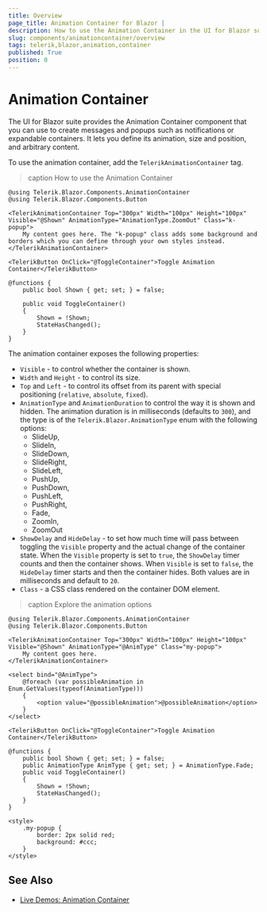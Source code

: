 ```yaml
---
title: Overview
page_title: Animation Container for Blazor |
description: How to use the Animation Container in the UI for Blazor suite to create messages and popups
slug: components/animationcontainer/overview
tags: telerik,blazor,animation,container
published: True
position: 0
---
```


# Animation Container

The UI for Blazor suite provides the Animation Container component that you can use to create messages and popups such as notifications or expandable containers. It lets you define its animation, size and position, and arbitrary content.

To use the animation container, add the `TelerikAnimationContainer` tag.

>caption How to use the Animation Container

````CSHTML
@using Telerik.Blazor.Components.AnimationContainer
@using Telerik.Blazor.Components.Button

<TelerikAnimationContainer Top="300px" Width="100px" Height="100px" Visible="@Shown" AnimationType="AnimationType.ZoomOut" Class="k-popup">
	My content goes here. The "k-popup" class adds some background and borders which you can define through your own styles instead.
</TelerikAnimationContainer>

<TelerikButton OnClick="@ToggleContainer">Toggle Animation Container</TelerikButton>

@functions {
	public bool Shown { get; set; } = false;

	public void ToggleContainer()
	{
		Shown = !Shown;
		StateHasChanged();
	}
}
````

The animation container exposes the following properties:

* `Visible` - to control whether the container is shown.
* `Width` and `Height` - to control its size.
* `Top` and `Left` - to control its offset from its parent with special positioning (`relative`, `absolute`, `fixed`).
* `AnimationType` and `AnimationDuration` to control the way it is shown and hidden. The animation duration is in milliseconds (defaults to `300`), and the type is of the `Telerik.Blazor.AnimationType` enum with the following options:
	* SlideUp,
	* SlideIn,
	* SlideDown,
	* SlideRight,
	* SlideLeft,
	* PushUp,
	* PushDown,
	* PushLeft,
	* PushRight,
	* Fade,
	* ZoomIn,
	* ZoomOut
* `ShowDelay` and `HideDelay` - to set how much time will pass between toggling the `Visible` property and the actual change of the container state. When the `Visible` property is set to `true`, the `ShowDelay` timer counts and then the container shows. When `Visible` is set to `false`, the `HideDelay` timer starts and then the container hides. Both values are in milliseconds and default to `20`.
* `Class` - a CSS class rendered on the container DOM element.

>caption Explore the animation options

````
@using Telerik.Blazor.Components.AnimationContainer
@using Telerik.Blazor.Components.Button

<TelerikAnimationContainer Top="300px" Width="100px" Height="100px" Visible="@Shown" AnimationType="@AnimType" Class="my-popup">
	My content goes here.
</TelerikAnimationContainer>

<select bind="@AnimType">
	@foreach (var possibleAnimation in Enum.GetValues(typeof(AnimationType)))
	{
		<option value="@possibleAnimation">@possibleAnimation</option>
	}
</select>

<TelerikButton OnClick="@ToggleContainer">Toggle Animation Container</TelerikButton>

@functions {
	public bool Shown { get; set; } = false;
	public AnimationType AnimType { get; set; } = AnimationType.Fade;
	public void ToggleContainer()
	{
		Shown = !Shown;
		StateHasChanged();
	}
}

<style>
	.my-popup {
		border: 2px solid red;
		background: #ccc;
	}
</style>
````

## See Also

  * [Live Demos: Animation Container](https://demos.telerik.com/blazor-ui/animation/index)
